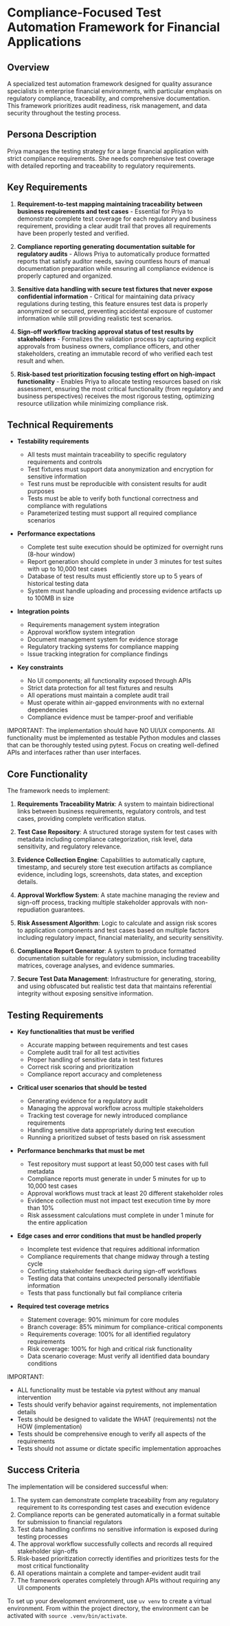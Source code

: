 # Compliance-Focused Test Automation Framework for Financial Applications

## Overview
A specialized test automation framework designed for quality assurance specialists in enterprise financial environments, with particular emphasis on regulatory compliance, traceability, and comprehensive documentation. This framework prioritizes audit readiness, risk management, and data security throughout the testing process.

## Persona Description
Priya manages the testing strategy for a large financial application with strict compliance requirements. She needs comprehensive test coverage with detailed reporting and traceability to regulatory requirements.

## Key Requirements
1. **Requirement-to-test mapping maintaining traceability between business requirements and test cases** - Essential for Priya to demonstrate complete test coverage for each regulatory and business requirement, providing a clear audit trail that proves all requirements have been properly tested and verified.

2. **Compliance reporting generating documentation suitable for regulatory audits** - Allows Priya to automatically produce formatted reports that satisfy auditor needs, saving countless hours of manual documentation preparation while ensuring all compliance evidence is properly captured and organized.

3. **Sensitive data handling with secure test fixtures that never expose confidential information** - Critical for maintaining data privacy regulations during testing, this feature ensures test data is properly anonymized or secured, preventing accidental exposure of customer information while still providing realistic test scenarios.

4. **Sign-off workflow tracking approval status of test results by stakeholders** - Formalizes the validation process by capturing explicit approvals from business owners, compliance officers, and other stakeholders, creating an immutable record of who verified each test result and when.

5. **Risk-based test prioritization focusing testing effort on high-impact functionality** - Enables Priya to allocate testing resources based on risk assessment, ensuring the most critical functionality (from regulatory and business perspectives) receives the most rigorous testing, optimizing resource utilization while minimizing compliance risk.

## Technical Requirements
- **Testability requirements**
  - All tests must maintain traceability to specific regulatory requirements and controls
  - Test fixtures must support data anonymization and encryption for sensitive information
  - Test runs must be reproducible with consistent results for audit purposes
  - Tests must be able to verify both functional correctness and compliance with regulations
  - Parameterized testing must support all required compliance scenarios

- **Performance expectations**
  - Complete test suite execution should be optimized for overnight runs (8-hour window)
  - Report generation should complete in under 3 minutes for test suites with up to 10,000 test cases
  - Database of test results must efficiently store up to 5 years of historical testing data
  - System must handle uploading and processing evidence artifacts up to 100MB in size

- **Integration points**
  - Requirements management system integration
  - Approval workflow system integration
  - Document management system for evidence storage
  - Regulatory tracking systems for compliance mapping
  - Issue tracking integration for compliance findings

- **Key constraints**
  - No UI components; all functionality exposed through APIs
  - Strict data protection for all test fixtures and results
  - All operations must maintain a complete audit trail
  - Must operate within air-gapped environments with no external dependencies
  - Compliance evidence must be tamper-proof and verifiable

IMPORTANT: The implementation should have NO UI/UX components. All functionality must be implemented as testable Python modules and classes that can be thoroughly tested using pytest. Focus on creating well-defined APIs and interfaces rather than user interfaces.

## Core Functionality
The framework needs to implement:

1. **Requirements Traceability Matrix**: A system to maintain bidirectional links between business requirements, regulatory controls, and test cases, providing complete verification status.

2. **Test Case Repository**: A structured storage system for test cases with metadata including compliance categorization, risk level, data sensitivity, and regulatory relevance.

3. **Evidence Collection Engine**: Capabilities to automatically capture, timestamp, and securely store test execution artifacts as compliance evidence, including logs, screenshots, data states, and exception details.

4. **Approval Workflow System**: A state machine managing the review and sign-off process, tracking multiple stakeholder approvals with non-repudiation guarantees.

5. **Risk Assessment Algorithm**: Logic to calculate and assign risk scores to application components and test cases based on multiple factors including regulatory impact, financial materiality, and security sensitivity.

6. **Compliance Report Generator**: A system to produce formatted documentation suitable for regulatory submission, including traceability matrices, coverage analyses, and evidence summaries.

7. **Secure Test Data Management**: Infrastructure for generating, storing, and using obfuscated but realistic test data that maintains referential integrity without exposing sensitive information.

## Testing Requirements
- **Key functionalities that must be verified**
  - Accurate mapping between requirements and test cases
  - Complete audit trail for all test activities
  - Proper handling of sensitive data in test fixtures
  - Correct risk scoring and prioritization
  - Compliance report accuracy and completeness

- **Critical user scenarios that should be tested**
  - Generating evidence for a regulatory audit
  - Managing the approval workflow across multiple stakeholders
  - Tracking test coverage for newly introduced compliance requirements
  - Handling sensitive data appropriately during test execution
  - Running a prioritized subset of tests based on risk assessment

- **Performance benchmarks that must be met**
  - Test repository must support at least 50,000 test cases with full metadata
  - Compliance reports must generate in under 5 minutes for up to 10,000 test cases
  - Approval workflows must track at least 20 different stakeholder roles
  - Evidence collection must not impact test execution time by more than 10%
  - Risk assessment calculations must complete in under 1 minute for the entire application

- **Edge cases and error conditions that must be handled properly**
  - Incomplete test evidence that requires additional information
  - Compliance requirements that change midway through a testing cycle
  - Conflicting stakeholder feedback during sign-off workflows
  - Testing data that contains unexpected personally identifiable information
  - Tests that pass functionally but fail compliance criteria

- **Required test coverage metrics**
  - Statement coverage: 90% minimum for core modules
  - Branch coverage: 85% minimum for compliance-critical components
  - Requirements coverage: 100% for all identified regulatory requirements
  - Risk coverage: 100% for high and critical risk functionality
  - Data scenario coverage: Must verify all identified data boundary conditions

IMPORTANT: 
- ALL functionality must be testable via pytest without any manual intervention
- Tests should verify behavior against requirements, not implementation details
- Tests should be designed to validate the WHAT (requirements) not the HOW (implementation)
- Tests should be comprehensive enough to verify all aspects of the requirements
- Tests should not assume or dictate specific implementation approaches

## Success Criteria
The implementation will be considered successful when:

1. The system can demonstrate complete traceability from any regulatory requirement to its corresponding test cases and execution evidence
2. Compliance reports can be generated automatically in a format suitable for submission to financial regulators
3. Test data handling confirms no sensitive information is exposed during testing processes
4. The approval workflow successfully collects and records all required stakeholder sign-offs
5. Risk-based prioritization correctly identifies and prioritizes tests for the most critical functionality
6. All operations maintain a complete and tamper-evident audit trail
7. The framework operates completely through APIs without requiring any UI components

To set up your development environment, use `uv venv` to create a virtual environment. From within the project directory, the environment can be activated with `source .venv/bin/activate`.